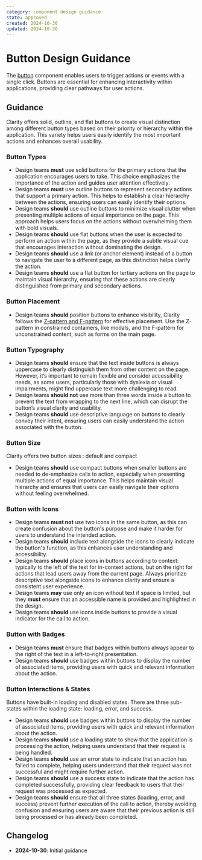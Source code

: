 ```yaml
---
category: component design guidance
state: approved
created: 2024-10-30
updated: 2024-10-30
---
```


# Button Design Guidance

The [button](https://clarity.design/documentation/button) component enables users to trigger actions or events with a single click. Buttons are essential for enhancing interactivity within applications, providing clear pathways for user actions.

## Guidance

Clarity offers solid, outline, and flat buttons to create visual distinction among different button types based on their priority or hierarchy within the application. This variety helps users easily identify the most important actions and enhances overall usability.

### Button Types

- Design teams **must** use solid buttons for the primary actions that the application encourages users to take. This choice emphasizes the importance of the action and guides user attention effectively.
- Design teams **must** use outline buttons to represent secondary actions that support a primary action. This helps to establish a clear hierarchy between the actions, ensuring users can easily identify their options.
- Design teams **should** use outline buttons to minimize visual clutter when presenting multiple actions of equal importance on the page. This approach helps users focus on the actions without overwhelming them with bold visuals.
- Design teams **should** use flat buttons when the user is expected to perform an action within the page, as they provide a subtle visual cue that encourages interaction without dominating the design.
- Design teams **should** use a link (or anchor element) instead of a button to navigate the user to a different page, as this distinction helps clarify the action.
- Design teams **should** use a flat button for tertiary actions on the page to maintain visual hierarchy, ensuring that these actions are clearly distinguished from primary and secondary actions.

### Button Placement

- Design teams **should** position buttons to enhance visibility, Clarity follows the [Z-pattern and F-pattern](https://clarity.design/documentation/button#placement) for effective placement. Use the Z-pattern in constrained containers, like modals, and the F-pattern for unconstrained content, such as forms on the main page.

### Button Typography

- Design teams **should** ensure that the text inside buttons is always uppercase to clearly distinguish them from other content on the page. However, it’s important to remain flexible and consider accessibility needs, as some users, particularly those with dyslexia or visual impairments, might find uppercase text more challenging to read.
- Design teams **should not** use more than three words inside a button to prevent the text from wrapping to the next line, which can disrupt the button’s visual clarity and usability.
- Design teams **should** use descriptive language on buttons to clearly convey their intent, ensuring users can easily understand the action associated with the button.

### Button Size

Clarity offers two button sizes : default and compact

- Design teams **should** use compact buttons when smaller buttons are needed to de-emphasize calls to action, especially when presenting multiple actions of equal importance. This helps maintain visual hierarchy and ensures that users can easily navigate their options without feeling overwhelmed.

### Button with Icons

- Design teams **must not** use two icons in the same button, as this can create confusion about the button's purpose and make it harder for users to understand the intended action.
- Design teams **should** include text alongside the icons to clearly indicate the button's function, as this enhances user understanding and accessibility.
- Design teams **should** place icons in buttons according to context: typically to the left of the text for in-context actions, but on the right for actions that lead users away from the current page. Always prioritize descriptive text alongside icons to enhance clarity and ensure a consistent user experience.
- Design teams **may** use only an icon without text if space is limited, but they **must** ensure that an accessible name is provided and highlighted in the design.
- Design teams **should** use icons inside buttons to provide a visual indicator for the call to action.

### Button with Badges

- Design teams **must** ensure that badges within buttons always appear to the right of the text in a left-to-right presentation.
- Design teams **should** use badges within buttons to display the number of associated items, providing users with quick and relevant information about the action.

### Button Interactions & States

Buttons have built-in loading and disabled states. There are three sub-states within the loading state: loading, error, and success.

- Design teams **should** use badges within buttons to display the number of associated items, providing users with quick and relevant information about the action.
- Design teams **should** use a loading state to show that the application is processing the action, helping users understand that their request is being handled.
- Design teams **should** use an error state to indicate that an action has failed to complete, helping users understand that their request was not successful and might require further action.
- Design teams **should** use a success state to indicate that the action has completed successfully, providing clear feedback to users that their request was processed as expected.
- Design teams **should** ensure that all three states (loading, error, and success) prevent further execution of the call to action, thereby avoiding confusion and ensuring users are aware that their previous action is still being processed or has already been completed.

## Changelog

- **2024-10-30**: Initial guidance
